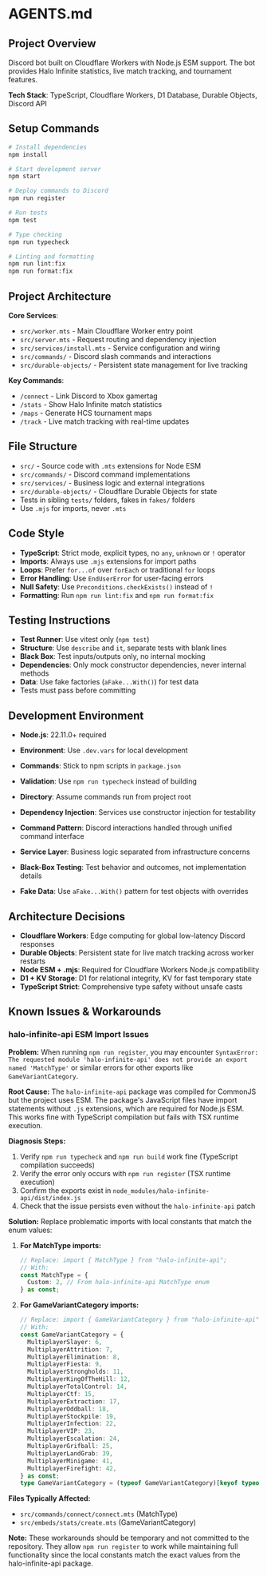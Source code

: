 # AGENTS.md

## Project Overview

Discord bot built on Cloudflare Workers with Node.js ESM support. The bot provides Halo Infinite statistics, live match tracking, and tournament features.

**Tech Stack**: TypeScript, Cloudflare Workers, D1 Database, Durable Objects, Discord API

## Setup Commands

```bash
# Install dependencies
npm install

# Start development server
npm start

# Deploy commands to Discord
npm run register

# Run tests
npm test

# Type checking
npm run typecheck

# Linting and formatting
npm run lint:fix
npm run format:fix
```

## Project Architecture

**Core Services**:

- `src/worker.mts` - Main Cloudflare Worker entry point
- `src/server.mts` - Request routing and dependency injection
- `src/services/install.mts` - Service configuration and wiring
- `src/commands/` - Discord slash commands and interactions
- `src/durable-objects/` - Persistent state management for live tracking

**Key Commands**:

- `/connect` - Link Discord to Xbox gamertag
- `/stats` - Show Halo Infinite match statistics
- `/maps` - Generate HCS tournament maps
- `/track` - Live match tracking with real-time updates

## File Structure

- `src/` - Source code with `.mts` extensions for Node ESM
- `src/commands/` - Discord command implementations
- `src/services/` - Business logic and external integrations
- `src/durable-objects/` - Cloudflare Durable Objects for state
- Tests in sibling `tests/` folders, fakes in `fakes/` folders
- Use `.mjs` for imports, never `.mts`

## Code Style

- **TypeScript**: Strict mode, explicit types, no `any`, `unknown` or `!` operator
- **Imports**: Always use `.mjs` extensions for import paths
- **Loops**: Prefer `for...of` over `forEach` or traditional `for` loops
- **Error Handling**: Use `EndUserError` for user-facing errors
- **Null Safety**: Use `Preconditions.checkExists()` instead of `!`
- **Formatting**: Run `npm run lint:fix` and `npm run format:fix`

## Testing Instructions

- **Test Runner**: Use vitest only (`npm test`)
- **Structure**: Use `describe` and `it`, separate tests with blank lines
- **Black Box**: Test inputs/outputs only, no internal mocking
- **Dependencies**: Only mock constructor dependencies, never internal methods
- **Data**: Use fake factories (`aFake...With()`) for test data
- Tests must pass before committing

## Development Environment

- **Node.js**: 22.11.0+ required
- **Environment**: Use `.dev.vars` for local development
- **Commands**: Stick to npm scripts in `package.json`
- **Validation**: Use `npm run typecheck` instead of building
- **Directory**: Assume commands run from project root

- **Dependency Injection**: Services use constructor injection for testability
- **Command Pattern**: Discord interactions handled through unified command interface
- **Service Layer**: Business logic separated from infrastructure concerns
- **Black-Box Testing**: Test behavior and outcomes, not implementation details
- **Fake Data**: Use `aFake...With()` pattern for test objects with overrides

## Architecture Decisions

- **Cloudflare Workers**: Edge computing for global low-latency Discord responses
- **Durable Objects**: Persistent state for live match tracking across worker restarts
- **Node ESM + .mjs**: Required for Cloudflare Workers Node.js compatibility
- **D1 + KV Storage**: D1 for relational integrity, KV for fast temporary state
- **TypeScript Strict**: Comprehensive type safety without unsafe casts

## Known Issues & Workarounds

### halo-infinite-api ESM Import Issues

**Problem:** When running `npm run register`, you may encounter `SyntaxError: The requested module 'halo-infinite-api' does not provide an export named 'MatchType'` or similar errors for other exports like `GameVariantCategory`.

**Root Cause:** The `halo-infinite-api` package was compiled for CommonJS but the project uses ESM. The package's JavaScript files have import statements without `.js` extensions, which are required for Node.js ESM. This works fine with TypeScript compilation but fails with TSX runtime execution.

**Diagnosis Steps:**

1. Verify `npm run typecheck` and `npm run build` work fine (TypeScript compilation succeeds)
2. Verify the error only occurs with `npm run register` (TSX runtime execution)
3. Confirm the exports exist in `node_modules/halo-infinite-api/dist/index.js`
4. Check that the issue persists even without the `halo-infinite-api` patch

**Solution:** Replace problematic imports with local constants that match the enum values:

1. **For MatchType imports:**

   ```typescript
   // Replace: import { MatchType } from "halo-infinite-api";
   // With:
   const MatchType = {
     Custom: 2, // From halo-infinite-api MatchType enum
   } as const;
   ```

2. **For GameVariantCategory imports:**
   ```typescript
   // Replace: import { GameVariantCategory } from "halo-infinite-api";
   // With:
   const GameVariantCategory = {
     MultiplayerSlayer: 6,
     MultiplayerAttrition: 7,
     MultiplayerElimination: 8,
     MultiplayerFiesta: 9,
     MultiplayerStrongholds: 11,
     MultiplayerKingOfTheHill: 12,
     MultiplayerTotalControl: 14,
     MultiplayerCtf: 15,
     MultiplayerExtraction: 17,
     MultiplayerOddball: 18,
     MultiplayerStockpile: 19,
     MultiplayerInfection: 22,
     MultiplayerVIP: 23,
     MultiplayerEscalation: 24,
     MultiplayerGrifball: 25,
     MultiplayerLandGrab: 39,
     MultiplayerMinigame: 41,
     MultiplayerFirefight: 42,
   } as const;
   type GameVariantCategory = (typeof GameVariantCategory)[keyof typeof GameVariantCategory];
   ```

**Files Typically Affected:**

- `src/commands/connect/connect.mts` (MatchType)
- `src/embeds/stats/create.mts` (GameVariantCategory)

**Note:** These workarounds should be temporary and not committed to the repository. They allow `npm run register` to work while maintaining full functionality since the local constants match the exact values from the halo-infinite-api package.
